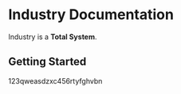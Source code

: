 ﻿# Industry Documentation

Industry is a **Total System**.

## Getting Started

123qweasdzxc456rtyfghvbn
